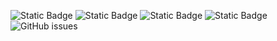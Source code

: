 ![Static Badge](https://img.shields.io/badge/blacklists-60-000000) ![Static Badge](https://img.shields.io/badge/blacklisted-2527285-cc0000) ![Static Badge](https://img.shields.io/badge/whitelisted-2244-00CC00) ![Static Badge](https://img.shields.io/badge/streaming_blacklist-28107-000000) ![GitHub issues](https://img.shields.io/github/issues/fabriziosalmi/blacklists)
